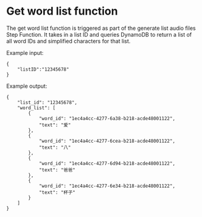 # Get word list function

The get word list function is triggered as part of the generate list audio files Step Function.
It takes in a list ID and queries DynamoDB to return a list of all word IDs and simplified characters for that list.

Example input:
````
{
    "listID":"12345678"
}
````


Example output:
````
{
    "list_id": "12345678",
    "word_list": [
        {
            "word_id": "1ec4a4cc-4277-6a38-b218-acde48001122",
            "text": "爱"
        },
        {
            "word_id": "1ec4a4cc-4277-6cea-b218-acde48001122",
            "text": "八"
        },
        {
            "word_id": "1ec4a4cc-4277-6d94-b218-acde48001122",
            "text": "爸爸"
        },
        {
            "word_id": "1ec4a4cc-4277-6e34-b218-acde48001122",
            "text": "杯子"
        }
    ]
}